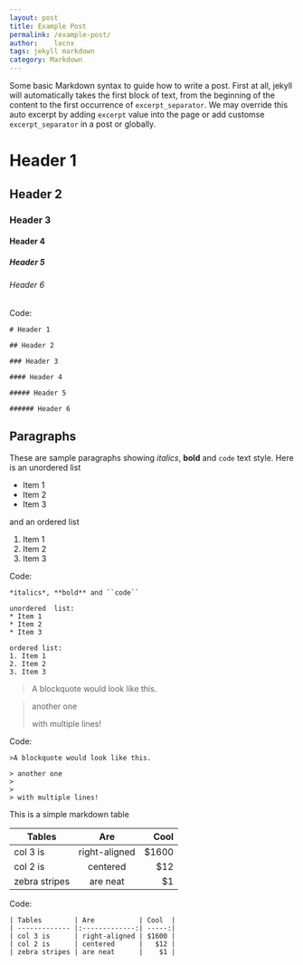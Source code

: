 ```yaml
---
layout: post
title: Example Post
permalink: /example-post/
author:    locnx
tags: jekyll markdown
category: Markdown
---
```


Some basic Markdown syntax to guide how to write a post.
First at all, jekyll will automatically takes the first block of text, from the beginning of the content to the first occurrence of `excerpt_separator`.
We may override this auto excerpt by adding `excerpt` value into the page or add customse `excerpt_separator` in a post or globally.

<!--more-->

# Header 1

## Header 2

### Header 3

#### Header 4

##### Header 5

###### Header 6

Code:

```
# Header 1

## Header 2

### Header 3

#### Header 4

##### Header 5

###### Header 6
```



## Paragraphs

These are sample paragraphs showing *italics*, **bold** and ``code`` text style. Here is an unordered  list 

* Item 1
* Item 2
* Item 3

and an ordered list

1. Item 1
2. Item 2
3. Item 3

Code:

```
*italics*, **bold** and ``code``

unordered  list:
* Item 1
* Item 2
* Item 3

ordered list:
1. Item 1
2. Item 2
3. Item 3
```


>A blockquote would look like this.

> another one 
> 
>
> with multiple lines!

Code:

```
>A blockquote would look like this.

> another one 
> 
>
> with multiple lines!
```

This is a simple markdown table

| Tables        | Are           | Cool  |
| ------------- |:-------------:| -----:|
| col 3 is      | right-aligned | $1600 |
| col 2 is      | centered      |   $12 |
| zebra stripes | are neat      |    $1 |

Code:

```
| Tables        | Are           | Cool  |
| ------------- |:-------------:| -----:|
| col 3 is      | right-aligned | $1600 |
| col 2 is      | centered      |   $12 |
| zebra stripes | are neat      |    $1 |
```